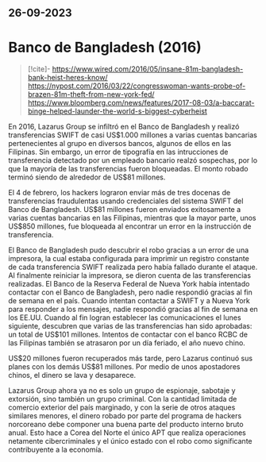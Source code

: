 26-09-2023
---
# Banco de Bangladesh (2016)

> [!cite]-
> https://www.wired.com/2016/05/insane-81m-bangladesh-bank-heist-heres-know/
> https://nypost.com/2016/03/22/congresswoman-wants-probe-of-brazen-81m-theft-from-new-york-fed/
> https://www.bloomberg.com/news/features/2017-08-03/a-baccarat-binge-helped-launder-the-world-s-biggest-cyberheist

En 2016, Lazarus Group se infiltró en el Banco de Bangladesh y realizó transferencias SWIFT de casi US\$1.000 millones a varias cuentas bancarias pertenecientes al grupo en diversos bancos, algunos de ellos en las Filipinas. Sin embargo, un error de tipografía en las intrucciones de transferencia detectado por un empleado bancario realzó sospechas, por lo que la mayoría de las transferencias fueron bloqueadas. El monto robado terminó siendo de alrededor de US\$81 millones.

El 4 de febrero, los hackers lograron enviar más de tres docenas de transferencias fraudulentas usando credenciales del sistema SWIFT del Banco de Bangladesh. US\$81 millones fueron enviados exitosamente a varias cuentas bancarias en las Filipinas, mientras que la mayor parte, unos US\$850 millones, fue bloqueada al encontrar un error en la instrucción de transferencia.

El Banco de Bangladesh pudo descubrir el robo gracias a un error de una impresora, la cual estaba configurada para imprimir un registro constante de cada transferencia SWIFT realizada pero había fallado durante el ataque. Al finalmente reiniciar la impresora, se dieron cuenta de las transferencias realizadas. El Banco de la Reserva Federal de Nueva York había intentado contactar con el Banco de Bangladesh, pero nadie respondió gracias al fin de semana en el país. Cuando intentan contactar a SWIFT y a Nueva York para responder a los mensajes, nadie respondió gracias al fin de semana en los EE.UU. Cuando al fin logran establecer las comunicaciones el lunes siguiente, descubren que varias de las transferencias han sido aprobadas: un total de US\$101 millones. Intentos de contactar con el banco RCBC de las Filipinas también se atrasaron por un día feriado, el año nuevo chino.

US\$20 millones fueron recuperados más tarde, pero Lazarus continuó sus planes con los demás US\$81 millones. Por medio de unos apostadores chinos, el dinero se lava y desaparece.

Lazarus Group ahora ya no es solo un grupo de espionaje, sabotaje y extorsión, sino también un grupo criminal. Con la cantidad limitada de comercio exterior del país marginado, y con la serie de otros ataques similares menores, el dinero robado por parte del programa de hackers norcoreano debe componer una buena parte del producto interno bruto anual. Esto hace a Corea del Norte el único APT que realiza operaciones netamente cibercriminales y el único estado con el robo como significante contribuyente a la economía.
